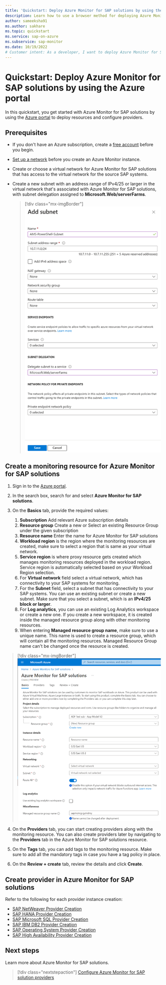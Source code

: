 ```yaml
---
title: 'Quickstart: Deploy Azure Monitor for SAP solutions by using the Azure portal'
description: Learn how to use a browser method for deploying Azure Monitor for SAP solutions.
author: sameeksha91
ms.author: sakhare
ms.topic: quickstart
ms.service: sap-on-azure
ms.subservice: sap-monitor
ms.date: 10/19/2022
# Customer intent: As a developer, I want to deploy Azure Monitor for SAP solutions from the Azure portal so that I can configure providers.
---
```


# Quickstart: Deploy Azure Monitor for SAP solutions by using the Azure portal

In this quickstart, you get started with Azure Monitor for SAP solutions by using the [Azure portal](https://azure.microsoft.com/features/azure-portal) to deploy resources and configure providers.

## Prerequisites

- If you don't have an Azure subscription, create a [free account](https://azure.microsoft.com/free/) before you begin.
- [Set up a network](./set-up-network.md) before you create an Azure Monitor instance.
- Create or choose a virtual network for Azure Monitor for SAP solutions that has access to the virtual network for the source SAP systems.
- Create a new subnet with an address range of IPv4/25 or larger in the virtual network that's associated with Azure Monitor for SAP solutions, with subnet delegation assigned to **Microsoft.Web/serverFarms**.

   > [!div class="mx-imgBorder"]
   > ![Screenshot that shows subnet creation for Azure Monitor for SAP solutions.](./media/quickstart-portal/subnet-creation.png)

## Create a monitoring resource for Azure Monitor for SAP solutions

1. Sign in to the [Azure portal](https://portal.azure.com).

2. In the search box, search for and select **Azure Monitor for SAP solutions**.

3. On the **Basics** tab, provide the required values:

   1. **Subscription** Add relevant Azure subscription details
   2. **Resource group** Create a new or Select an existing Resource Group under the given subscription
   3. **Resource name** Enter the name for Azure Monitor for SAP solutions
   4. **Workload region** is the region where the monitoring resources are created, make sure to select a region that is same as your virtual network.
   5. **Service region** is where proxy resource gets created which manages monitoring resources deployed in the workload region. Service region is automatically selected based on your Workload Region selection.
   6. For **Virtual network** field select a virtual network, which has connectivity to your SAP systems for monitoring.
   7. For the **Subnet** field, select a subnet that has connectivity to your SAP systems. You can use an existing subnet or create a new subnet. Make sure that you select a subnet, which is an **IPv4/25 block or larger**.
   8. For **Log analytics**, you can use an existing Log Analytics workspace or create a new one. If you create a new workspace, it is created inside the managed resource group along with other monitoring resources.
   9. When entering **Managed resource group name**, make sure to use a unique name. This name is used to create a resource group, which will contain all the monitoring resources. Managed Resource Group name can't be changed once the resource is created.

  > [!div class="mx-imgBorder"]
  > ![Screenshot that shows Azure Monitor for SAP solutions Quick Start 2.](./media/quickstart-portal/azure-monitor-quickstart-2-new.png)

4. On the **Providers** tab, you can start creating providers along with the monitoring resource. You can also create providers later by navigating to the **Providers** tab in the Azure Monitor for SAP solutions resource.

5. On the **Tags** tab, you can add tags to the monitoring resource. Make sure to add all the mandatory tags in case you have a tag policy in place.

6. On the **Review + create** tab, review the details and click **Create**.

## Create provider in Azure Monitor for SAP solutions

Refer to the following for each provider instance creation:

- [SAP NetWeaver Provider Creation](provider-netweaver.md)
- [SAP HANA Provider Creation](provider-hana.md)
- [SAP Microsoft SQL Provider Creation](provider-sql-server.md)
- [SAP IBM DB2 Provider Creation](provider-ibm-db2.md)
- [SAP Operating System Provider Creation](provider-linux.md)
- [SAP High Availability Provider Creation](provider-ha-pacemaker-cluster.md)

## Next steps

Learn more about Azure Monitor for SAP solutions.

> [!div class="nextstepaction"]
> [Configure Azure Monitor for SAP solution providers](provider-netweaver.md)
